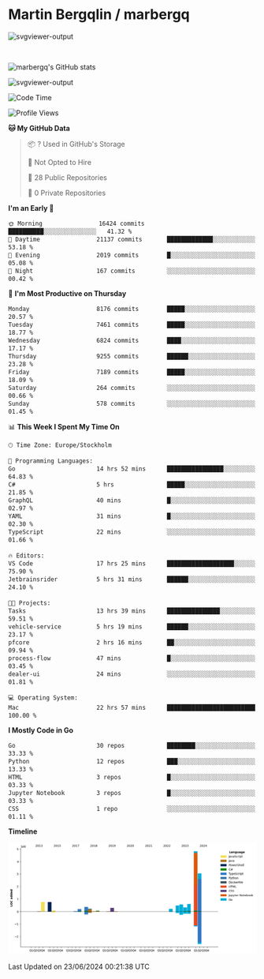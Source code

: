 # Martin Bergqlin / marbergq

![svgviewer-output](https://user-images.githubusercontent.com/2405410/206014777-22d41ecb-c24f-421d-b7d9-bba2cb5bb0de.svg)

<br>

<!--- [![Martin's Week](https://github-readme-stats.vercel.app/api/wakatime?username=marbergq&theme=dark)](https://github.com/anuraghazra/github-readme-stats) -->

![marbergq's GitHub stats](https://github-readme-stats.vercel.app/api?username=marbergq&count_private=true&show_icons=true)

![svgviewer-output](https://wakatime.com/badge/user/3f0a2069-6683-4e19-9a4a-7d21ea815067.svg)

<!--START_SECTION:waka-->
![Code Time](http://img.shields.io/badge/Code%20Time-4%2C167%20hrs%2022%20mins-blue)

![Profile Views](http://img.shields.io/badge/Profile%20Views-0-blue)

**🐱 My GitHub Data** 

> 📦 ? Used in GitHub's Storage 
 > 
> 🚫 Not Opted to Hire
 > 
> 📜 28 Public Repositories 
 > 
> 🔑 0 Private Repositories 
 > 
**I'm an Early 🐤** 

```text
🌞 Morning                16424 commits       ██████████░░░░░░░░░░░░░░░   41.32 % 
🌆 Daytime                21137 commits       █████████████░░░░░░░░░░░░   53.18 % 
🌃 Evening                2019 commits        █░░░░░░░░░░░░░░░░░░░░░░░░   05.08 % 
🌙 Night                  167 commits         ░░░░░░░░░░░░░░░░░░░░░░░░░   00.42 % 
```
📅 **I'm Most Productive on Thursday** 

```text
Monday                   8176 commits        █████░░░░░░░░░░░░░░░░░░░░   20.57 % 
Tuesday                  7461 commits        █████░░░░░░░░░░░░░░░░░░░░   18.77 % 
Wednesday                6824 commits        ████░░░░░░░░░░░░░░░░░░░░░   17.17 % 
Thursday                 9255 commits        ██████░░░░░░░░░░░░░░░░░░░   23.28 % 
Friday                   7189 commits        █████░░░░░░░░░░░░░░░░░░░░   18.09 % 
Saturday                 264 commits         ░░░░░░░░░░░░░░░░░░░░░░░░░   00.66 % 
Sunday                   578 commits         ░░░░░░░░░░░░░░░░░░░░░░░░░   01.45 % 
```


📊 **This Week I Spent My Time On** 

```text
🕑︎ Time Zone: Europe/Stockholm

💬 Programming Languages: 
Go                       14 hrs 52 mins      ████████████████░░░░░░░░░   64.83 % 
C#                       5 hrs               █████░░░░░░░░░░░░░░░░░░░░   21.85 % 
GraphQL                  40 mins             █░░░░░░░░░░░░░░░░░░░░░░░░   02.97 % 
YAML                     31 mins             █░░░░░░░░░░░░░░░░░░░░░░░░   02.30 % 
TypeScript               22 mins             ░░░░░░░░░░░░░░░░░░░░░░░░░   01.66 % 

🔥 Editors: 
VS Code                  17 hrs 25 mins      ███████████████████░░░░░░   75.90 % 
Jetbrainsrider           5 hrs 31 mins       ██████░░░░░░░░░░░░░░░░░░░   24.10 % 

🐱‍💻 Projects: 
Tasks                    13 hrs 39 mins      ███████████████░░░░░░░░░░   59.51 % 
vehicle-service          5 hrs 19 mins       ██████░░░░░░░░░░░░░░░░░░░   23.17 % 
pfcore                   2 hrs 16 mins       ██░░░░░░░░░░░░░░░░░░░░░░░   09.94 % 
process-flow             47 mins             █░░░░░░░░░░░░░░░░░░░░░░░░   03.45 % 
dealer-ui                24 mins             ░░░░░░░░░░░░░░░░░░░░░░░░░   01.81 % 

💻 Operating System: 
Mac                      22 hrs 57 mins      █████████████████████████   100.00 % 
```

**I Mostly Code in Go** 

```text
Go                       30 repos            ████████░░░░░░░░░░░░░░░░░   33.33 % 
Python                   12 repos            ███░░░░░░░░░░░░░░░░░░░░░░   13.33 % 
HTML                     3 repos             █░░░░░░░░░░░░░░░░░░░░░░░░   03.33 % 
Jupyter Notebook         3 repos             █░░░░░░░░░░░░░░░░░░░░░░░░   03.33 % 
CSS                      1 repo              ░░░░░░░░░░░░░░░░░░░░░░░░░   01.11 % 
```



**Timeline**

![Lines of Code chart](https://raw.githubusercontent.com/marbergq/marbergq/main/assets/bar_graph.png)


 Last Updated on 23/06/2024 00:21:38 UTC
<!--END_SECTION:waka-->
